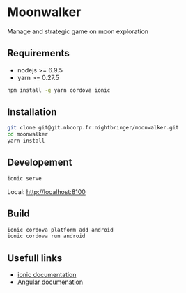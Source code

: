 # Moonwalker

Manage and strategic game on moon exploration

## Requirements

* nodejs >= 6.9.5
* yarn >= 0.27.5

```bash
npm install -g yarn cordova ionic
```

## Installation

```bash
git clone git@git.nbcorp.fr:nightbringer/moonwalker.git
cd moonwalker
yarn install
```

## Developement

```bash
ionic serve
```

Local: <http://localhost:8100>

## Build

```bash
ionic cordova platform add android
ionic cordova run android
```

## Usefull links

* [ionic documentation](https://ionicframework.com/docs/)
* [Angular documenation](https://angular.io/)